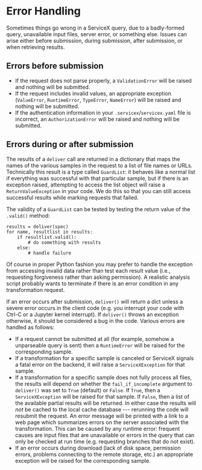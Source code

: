 # Error Handling

Sometimes things go wrong in a ServiceX query, due to a badly-formed query, unavailable input files, server error, or something else. Issues can arise either before submission, during submission, after submission, or when retrieving results.

## Errors before submission
* If the request does not parse properly, a `ValidationError` will be raised and nothing will be submitted.
* If the request includes invalid values, an appropriate exception (`ValueError`, `RuntimeError`, `TypeError`, `NameError`) will be raised and nothing will be submitted.
* If the authentication information in your `.servicex`/`servicex.yaml` file is incorrect, an `AuthorizationError` will be raised and nothing will be submitted.

## Errors during or after submission
The results of a `deliver` call are returned in a dictionary that maps the names of the various samples in the request to a list of file names or URLs. Technically this result is a type called `GuardList`: it behaves like a normal list if everything was successful with that particular sample, but if there is an exception raised, attempting to access the list object will raise a `ReturnValueException` in your code. We do this so that you can still access successful results while marking requests that failed.

The validity of a `GuardList` can be tested by testing the return value of the `.valid()` method:

```
results = deliver(spec)
for name, resultlist in results:
    if resultlist.valid():
        # do something with results
    else:
        # handle failure
```

Of course in proper Python fashion you may prefer to handle the exception from accessing invalid data rather than test each result value (i.e., requesting forgiveness rather than asking permission). A realistic analysis script probably wants to terminate if there is an error condition in any transformation request.

If an error occurs after submission, `deliver()` will return a dict unless a severe error occurs in the client code (e.g. you interrupt your code with Ctrl-C or a Jupyter kernel interrupt). If `deliver()` throws an exception otherwise, it should be considered a bug in the code. Various errors are handled as follows:
* If a request cannot be submitted at all (for example, somehow a unparseable query is sent) then a `RuntimeError` will be raised for the corresponding sample.
* If a transformation for a specific sample is canceled or ServiceX signals a fatal error on the backend, it will raise a `ServiceXException` for that sample.
* If a transformation for a specific sample does not fully process all files, the results will depend on whether the `fail_if_incomplete` argument to `deliver()` was set to `True` (default) or `False`. If `True`, then a `ServiceXException` will be raised for that sample. If `False`, then a list of the available partial results will be returned. In either case the results will *not* be cached to the local cache database --- rerunning the code will resubmit the request. An error message will be printed with a link to a web page which summarizes errors on the server associated with the transformation. This can be caused by any runtime error: frequent causes are input files that are unavailable or errors in the query that can only be checked at run time (e.g. requesting branches that do not exist).
* If an error occurs during download (lack of disk space, permission errors, problems connecting to the remote storage, etc.) an appropriate exception will be raised for the corresponding sample.
